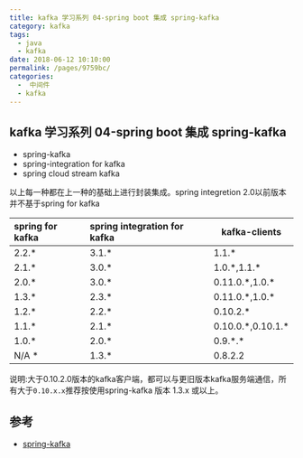 ```yaml
---
title: kafka 学习系列 04-spring boot 集成 spring-kafka
category: kafka
tags: 
  - java
  - kafka
date: 2018-06-12 10:10:00
permalink: /pages/9759bc/
categories: 
  -  中间件
  - kafka
---
```


## kafka 学习系列 04-spring boot 集成 spring-kafka

- spring-kafka
- spring-integration for kafka
- spring cloud stream kafka

以上每一种都在上一种的基础上进行封装集成。spring integretion 2.0以前版本并不基于spring for kafka

|spring for kafka |spring integration for kafka | kafka-clients
|:-|:-|--|
|2.2.*|3.1.*|1.1.*|
|2.1.*|3.0.*|1.0.\*,1.1.\*|
|2.0.*|3.0.*|0.11.0.\*,1.0.\*|
|1.3.*|2.3.*|0.11.0.\*,1.0.\*|
|1.2.*|2.2.*|0.10.2.*|
|1.1.*|2.1.*|0.10.0.\*,0.10.1.*|
|1.0.*|2.0.*|0.9.*.\*|
|N/A *|1.3.*|0.8.2.2|

说明:大于0.10.2.0版本的kafka客户端，都可以与更旧版本kafka服务端通信，所有大于`0.10.x.x`推荐按使用spring-kafka 版本 1.3.x 或以上。

## 参考

- [spring-kafka](https://spring.io/projects/spring-kafka#learn)
